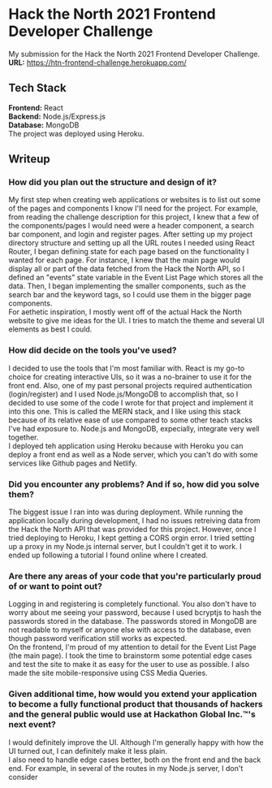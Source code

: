 # Hack the North 2021 Frontend Developer Challenge

My submission for the Hack the North 2021 Frontend Developer Challenge.  
**URL:** https://htn-frontend-challenge.herokuapp.com/

## Tech Stack

**Frontend:** React  
**Backend:** Node.js/Express.js  
**Database:** MongoDB  
The project was deployed using Heroku.

## Writeup

### How did you plan out the structure and design of it?

My first step when creating web applications or websites is to list out some of the pages and components I know I'll need for the project. For example, from reading the challenge description for this project, I knew that a few of the components/pages I would need were a header component, a search bar component, and login and register pages. After setting up my project directory structure and setting up all the URL routes I needed using React Router, I began defining state for each page based on the functionality I wanted for each page. For instance, I knew that the main page would display all or part of the data fetched from the Hack the North API, so I defined an "events" state variable in the Event List Page which stores all the data. Then, I began implementing the smaller components, such as the search bar and the keyword tags, so I could use them in the bigger page components.  
For aethetic inspiration, I mostly went off of the actual Hack the North website to give me ideas for the UI. I tries to match the theme and several UI elements as best I could.

### How did decide on the tools you've used?

I decided to use the tools that I'm most familiar with. React is my go-to choice for creating interactive UIs, so it was a no-brainer to use it for the front end. Also, one of my past personal projects required authentication (login/register) and I used Node.js/MongoDB to accomplish that, so I decided to use some of the code I wrote for that project and implement it into this one. This is called the MERN stack, and I like using this stack because of its relative ease of use compared to some other teach stacks I've had exposure to. Node.js and MongoDB, expecially, integrate very well together.  
I deployed teh application using Heroku because with Heroku you can deploy a front end as well as a Node server, which you can't do with some services like Github pages and Netlify.

### Did you encounter any problems? And if so, how did you solve them?

The biggest issue I ran into was during deployment. While running the application locally during development, I had no issues retreiving data from the Hack the North API that was provided for this project. However, once I tried deploying to Heroku, I kept getting a CORS orgin error. I tried setting up a proxy in my Node.js internal server, but I couldn't get it to work. I ended up following a tutorial I found online where I created.

### Are there any areas of your code that you're particularly proud of or want to point out?

Logging in and registering is completely functional. You also don't have to worry about me seeing your password, because I used bcryptjs to hash the passwords stored in the database. The passwords stored in MongoDB are not readable to myself or anyone else with access to the database, even though password verification still works as expected.  
On the frontend, I'm proud of my attention to detail for the Event List Page (the main page). I took the time to brainstorm some potential edge cases and test the site to make it as easy for the user to use as possible. I also made the site mobile-responsive using CSS Media Queries.

### Given additional time, how would you extend your application to become a fully functional product that thousands of hackers and the general public would use at Hackathon Global Inc.™'s next event?

I would definitely improve the UI. Although I'm generally happy with how the UI turned out, I can definitely make it less plain.  
I also need to handle edge cases better, both on the front end and the back end. For example, in several of the routes in my Node.js server, I don't consider
